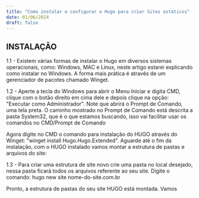 ```yaml
---
title: "Como instalar e configurar o Hugo para criar Sites estáticos"
date: 01/06/2024
draft: false
---
```



<h2>INSTALAÇÃO</h2>

<p> 1.1 - Existem várias formas de instalar o Hugo em diversos sistemas operacionais, como: Windows, MAC e Linux, neste artigo estarei    explicando como instalar no Windows. A forma mais prática é através de um gerenciador de pacotes chamado Winget. 
</p>

<p>1.2 - Aperte a tecla do Windows para abrir o Menu Iniciar e digita CMD, clique com o botão direito em cima dele e depois clique na opção: "Executar como Administrador". Note que abrirá o Prompt de Comando, uma tela preta. O caminho mostrado no Prompt de Comando está descrita a pasta System32, que é o que estamos buscando, isso vai facilitar usar os comandos no CMD/Prompt de Comando</p>

<p>Agora digite no CMD o comando para instalação do HUGO através do Winget:
"winget install Hugo.Hugo.Extended". Aguarde até o fim da instalação, com o HUGO instalado vamos montar a estrutura de pastas e arquivos do site:</p>

<p>1.3 - Para criar uma estrutura de site novo crie uma pasta no local desejado, nessa pasta ficará todos os arquivos referente ao seu site. Digite o comando: hugo new site nome-do-site.com.br</p>

<p>Pronto, a estrutura de pastas do seu site HUGO está montada. Vamos</p>
